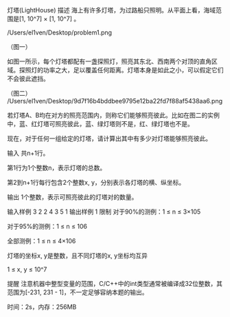 灯塔(LightHouse)
描述
海上有许多灯塔，为过路船只照明。从平面上看，海域范围是[1, 10^7] × [1, 10^7] 。

/Users/el1ven/Desktop/problem1.png

（图一）

如图一所示，每个灯塔都配有一盏探照灯，照亮其东北、西南两个对顶的直角区域。探照灯的功率之大，足以覆盖任何距离。灯塔本身是如此之小，可以假定它们不会彼此遮挡。



（图二）
/Users/el1ven/Desktop/9d7f16b4bddbee9795e12ba22fd7f88af5438aa6.png

若灯塔A、B均在对方的照亮范围内，则称它们能够照亮彼此。比如在图二的实例中，蓝、红灯塔可照亮彼此，蓝、绿灯塔则不是，红、绿灯塔也不是。

现在，对于任何一组给定的灯塔，请计算出其中有多少对灯塔能够照亮彼此。

输入
共n+1行。

第1行为1个整数n，表示灯塔的总数。

第2到n+1行每行包含2个整数x, y，分别表示各灯塔的横、纵坐标。

输出
1个整数，表示可照亮彼此的灯塔对的数量。

输入样例
3
2 2
4 3
5 1
输出样例
1
限制
对于90%的测例：1 ≤ n ≤ 3×105

对于95%的测例：1 ≤ n ≤ 106

全部测例：1 ≤ n ≤ 4×106

灯塔的坐标x, y是整数，且不同灯塔的x, y坐标均互异

1 ≤ x, y ≤ 10^7

提醒
注意机器中整型变量的范围，C/C++中的int类型通常被编译成32位整数，其范围为[-231, 231 - 1]，不一定足够容纳本题的输出。

时间：2s，内存：256MB